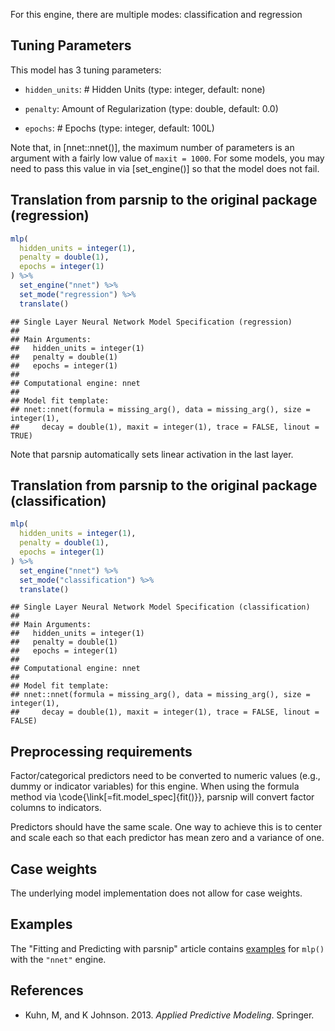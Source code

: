 


For this engine, there are multiple modes: classification and regression

## Tuning Parameters



This model has 3 tuning parameters:

- `hidden_units`: # Hidden Units (type: integer, default: none)

- `penalty`: Amount of Regularization (type: double, default: 0.0)

- `epochs`: # Epochs (type: integer, default: 100L)

Note that, in [nnet::nnet()], the maximum number of parameters is an argument with a fairly low value of `maxit = 1000`. For some models, you may need to pass this value in via [set_engine()] so that the model does not fail. 


## Translation from parsnip to the original package (regression)


```r
mlp(
  hidden_units = integer(1),
  penalty = double(1),
  epochs = integer(1)
) %>%  
  set_engine("nnet") %>% 
  set_mode("regression") %>% 
  translate()
```

```
## Single Layer Neural Network Model Specification (regression)
## 
## Main Arguments:
##   hidden_units = integer(1)
##   penalty = double(1)
##   epochs = integer(1)
## 
## Computational engine: nnet 
## 
## Model fit template:
## nnet::nnet(formula = missing_arg(), data = missing_arg(), size = integer(1), 
##     decay = double(1), maxit = integer(1), trace = FALSE, linout = TRUE)
```

Note that parsnip automatically sets linear activation in the last layer. 

## Translation from parsnip to the original package (classification)


```r
mlp(
  hidden_units = integer(1),
  penalty = double(1),
  epochs = integer(1)
) %>% 
  set_engine("nnet") %>% 
  set_mode("classification") %>% 
  translate()
```

```
## Single Layer Neural Network Model Specification (classification)
## 
## Main Arguments:
##   hidden_units = integer(1)
##   penalty = double(1)
##   epochs = integer(1)
## 
## Computational engine: nnet 
## 
## Model fit template:
## nnet::nnet(formula = missing_arg(), data = missing_arg(), size = integer(1), 
##     decay = double(1), maxit = integer(1), trace = FALSE, linout = FALSE)
```


## Preprocessing requirements


Factor/categorical predictors need to be converted to numeric values (e.g., dummy or indicator variables) for this engine. When using the formula method via \\code{\\link[=fit.model_spec]{fit()}}, parsnip will convert factor columns to indicators.


Predictors should have the same scale. One way to achieve this is to center and 
scale each so that each predictor has mean zero and a variance of one.

## Case weights


The underlying model implementation does not allow for case weights. 

## Examples 

The "Fitting and Predicting with parsnip" article contains [examples](https://parsnip.tidymodels.org/articles/articles/Examples.html#mlp-nnet) for `mlp()` with the `"nnet"` engine.

## References

 - Kuhn, M, and K Johnson. 2013. _Applied Predictive Modeling_. Springer.



